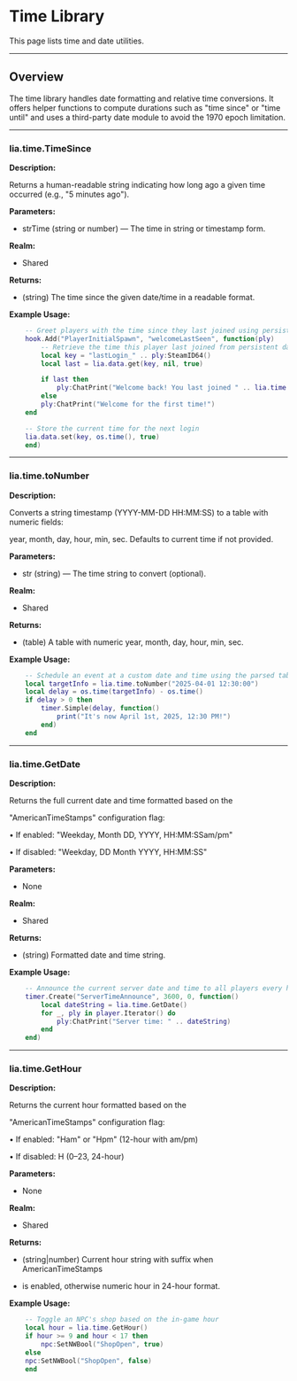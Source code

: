 # Time Library


This page lists time and date utilities.


---


## Overview


The time library handles date formatting and relative time conversions. It offers helper functions to compute durations such as "time since" or "time until" and uses a third-party date module to avoid the 1970 epoch limitation.

---


### lia.time.TimeSince

**Description:**


Returns a human-readable string indicating how long ago a given time occurred (e.g., "5 minutes ago").


**Parameters:**


* strTime (string or number) — The time in string or timestamp form.


**Realm:**


* Shared


**Returns:**


* (string) The time since the given date/time in a readable format.


**Example Usage:**


```lua
    -- Greet players with the time since they last joined using persistence data
    hook.Add("PlayerInitialSpawn", "welcomeLastSeen", function(ply)
        -- Retrieve the time this player last joined from persistent data
        local key = "lastLogin_" .. ply:SteamID64()
        local last = lia.data.get(key, nil, true)

        if last then
            ply:ChatPrint("Welcome back! You last joined " .. lia.time.TimeSince(last) .. ".")
        else
        ply:ChatPrint("Welcome for the first time!")
    end

    -- Store the current time for the next login
    lia.data.set(key, os.time(), true)
    end)
```


---


### lia.time.toNumber

**Description:**


Converts a string timestamp (YYYY-MM-DD HH:MM:SS) to a table with numeric fields:

year, month, day, hour, min, sec. Defaults to current time if not provided.


**Parameters:**


* str (string) — The time string to convert (optional).


**Realm:**


* Shared


**Returns:**


* (table) A table with numeric year, month, day, hour, min, sec.


**Example Usage:**


```lua
    -- Schedule an event at a custom date and time using the parsed table
    local targetInfo = lia.time.toNumber("2025-04-01 12:30:00")
    local delay = os.time(targetInfo) - os.time()
    if delay > 0 then
        timer.Simple(delay, function()
            print("It's now April 1st, 2025, 12:30 PM!")
        end)
    end
```


---


### lia.time.GetDate

**Description:**


Returns the full current date and time formatted based on the

"AmericanTimeStamps" configuration flag:

• If enabled: "Weekday, Month DD, YYYY, HH:MM:SSam/pm"

• If disabled: "Weekday, DD Month YYYY, HH:MM:SS"


**Parameters:**


* None


**Realm:**


* Shared


**Returns:**


* (string) Formatted date and time string.


**Example Usage:**


```lua
    -- Announce the current server date and time to all players every hour
    timer.Create("ServerTimeAnnounce", 3600, 0, function()
        local dateString = lia.time.GetDate()
        for _, ply in player.Iterator() do
            ply:ChatPrint("Server time: " .. dateString)
        end
    end)
```


---


### lia.time.GetHour

**Description:**


Returns the current hour formatted based on the

"AmericanTimeStamps" configuration flag:

• If enabled: "Ham" or "Hpm" (12-hour with am/pm)

• If disabled: H (0–23, 24-hour)


**Parameters:**


* None


**Realm:**


* Shared


**Returns:**


* (string|number) Current hour string with suffix when AmericanTimeStamps


* is enabled, otherwise numeric hour in 24-hour format.


**Example Usage:**


```lua
    -- Toggle an NPC's shop based on the in-game hour
    local hour = lia.time.GetHour()
    if hour >= 9 and hour < 17 then
        npc:SetNWBool("ShopOpen", true)
    else
    npc:SetNWBool("ShopOpen", false)
    end
```

